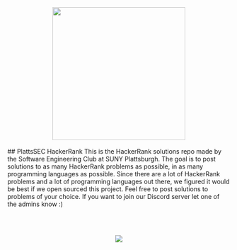 <div style="text-align:center"><img src ="http://res.cloudinary.com/dzmp7xptn/image/upload/v1506658367/HackerRank_logo_mrkhg8.jpg" style="width:300px;height:300px;"/></div>

<br>
## PlattsSEC HackerRank
This is the HackerRank solutions repo made by the Software Engineering Club at SUNY Plattsburgh. The goal is to post solutions to as many HackerRank problems as possible, in as many programming languages as possible.
Since there are a lot of HackerRank problems and a lot of programming languages out there, we figured it would be best if we open sourced this project.
Feel free to post solutions to problems of your choice. If you want to join our Discord server let one of the admins know :)

<br><br>

<div style="text-align:center"><img src ="http://res.cloudinary.com/dzmp7xptn/image/upload/v1506658323/seclogo_vstud0.jpg" /></div>

